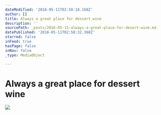 ```yaml
---
dateModified: '2016-05-11T02:58:18.168Z'
author: []
title: Always a great place for dessert wine
description: ''
sourcePath: _posts/2016-05-11-always-a-great-place-for-desert-wine.md
datePublished: '2016-05-11T02:58:32.368Z'
starred: false
inFeed: true
hasPage: false
inNav: false
_type: MediaObject

---
```

# Always a great place for dessert wine
![](https://the-grid-user-content.s3-us-west-2.amazonaws.com/d81665c8-462b-4b8a-bdc7-02bb574e38ff.jpg)